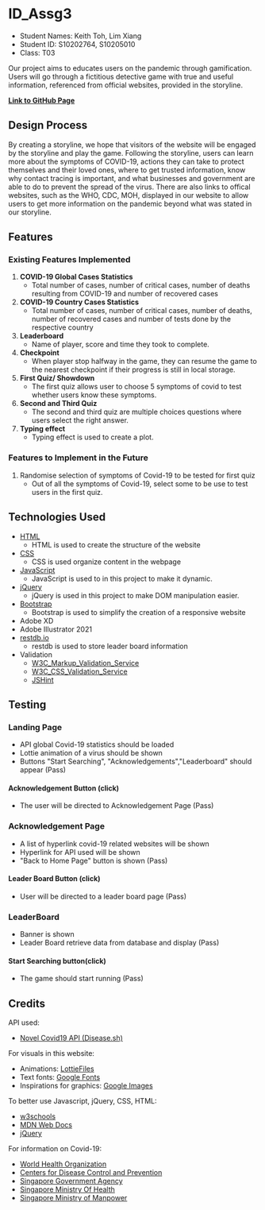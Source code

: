 # ID_Assg3
* Student Names: Keith Toh, Lim Xiang
* Student ID: S10202764, S10205010
* Class: T03

Our project aims to educates users on the pandemic through gamification. Users will go through a fictitious detective game with true and useful information, referenced from official websites, provided in the storyline.

__[Link to GitHub Page](https://keithtohx.github.io/ID_Assignment3/)__

## Design Process
By creating a storyline, we hope that visitors of the website will be engaged by the storyline and play the game. Following the storyline, users can learn more about the symptoms of COVID-19, actions they can take to protect themselves and their loved ones, where to get trusted information, know why contact tracing is important, and what businesses and government are able to do to prevent the spread of the virus. There are also links to offical websites, such as the WHO, CDC, MOH, displayed in our website to allow users to get more information on the pandemic beyond what was stated in our storyline. 

## Features
### Existing Features Implemented
1. __COVID-19 Global Cases Statistics__
    * Total number of cases, number of critical cases, number of deaths resulting from COVID-19 and number of recovered cases
2. __COVID-19 Country Cases Statistics__
    * Total number of cases, number of critical cases, number of deaths, number of recovered cases and number of tests done by the respective country
3. __Leaderboard__
    * Name of player, score and time they took to complete.
4. __Checkpoint__
    * When player stop halfway in the game, they can resume the game to the nearest checkpoint if their progress is still in local storage.
5. __First Quiz/ Showdown__
    * The first quiz allows user to choose 5 symptoms of covid to test whether users know these symptoms.
6. __Second and Third Quiz__
    * The second and third quiz are multiple choices questions where users select the right answer.
7. __Typing effect__
    * Typing effect is used to create a plot.


### Features to Implement in the Future
1. Randomise selection of symptoms of Covid-19 to be tested for first quiz
   * Out of all the symptoms of Covid-19, select some to be use to test users in the first quiz.

## Technologies Used
* [HTML](https://developer.mozilla.org/en-US/docs/Web/HTML)
  * HTML is used to create the structure of the website
* [CSS](https://developer.mozilla.org/en-US/docs/Web/CSS)
  * CSS is used organize content in the webpage
* [JavaScript](https://www.javascript.com/)
  * JavaScript is used to in this project to make it dynamic.
* [jQuery](https://jquery.com/)
  * jQuery is used in this project to make DOM manipulation easier.
* [Bootstrap](https://getbootstrap.com/)
  * Bootstrap is used to simplify the creation of a responsive website
* Adobe XD
* Adobe Illustrator 2021
* [restdb.io](https://restdb.io/)
  * restdb is used to store leader board information 
* Validation
  * [W3C_Markup_Validation_Service](https://validator.w3.org/)
  * [W3C_CSS_Validation_Service](https://jigsaw.w3.org/css-validator/)
  * [JSHint](https://jshint.com/)

## Testing
### Landing Page
* API global Covid-19 statistics should be loaded
* Lottie animation of a virus should be shown
* Buttons "Start Searching", "Acknowledgements","Leaderboard" should appear
(Pass)
#### Acknowledgement Button (click)
* The user will be directed to Acknowledgement Page
(Pass)
### Acknowledgement Page
* A list of hyperlink covid-19 related websites will be shown
* Hyperlink for API used will be shown
* "Back to Home Page" button is shown
(Pass)
#### Leader Board Button (click)
* User will be directed to a leader board page
(Pass)
### LeaderBoard
* Banner is shown
* Leader Board retrieve data from database and display
(Pass)

#### Start Searching button(click)
* The game should start running
(Pass)
## Credits
API used:
* [Novel Covid19 API (Disease.sh)](https://disease.sh/docs/)

For visuals in this website:
* Animations: [LottieFiles](https://lottiefiles.com/)
* Text fonts: [Google Fonts](https://fonts.google.com/)
* Inspirations for graphics: [Google Images](https://www.google.com/imghp?hl=en)

To better use Javascript, jQuery, CSS, HTML:
* [w3schools](https://www.w3schools.com/)
* [MDN Web Docs](https://developer.mozilla.org/en-US/)
* [jQuery](https://jquery.com/)
  
For information on Covid-19:
* [World Health Organization](https://www.who.int/)
* [Centers for Disease Control and Prevention](https://www.cdc.gov/)
* [Singapore Government Agency](https://www.gov.sg/)
* [Singapore Ministry Of Health](https://www.moh.gov.sg/covid-19)
* [Singapore Ministry of Manpower](https://www.mom.gov.sg/covid-19)